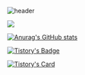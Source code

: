 ![header](https://capsule-render.vercel.app/api?type=waving&color=timeGradient&text=Welcome%20to%20hyeoksu's%20GitHub%20👋&animation=twinkling&fontSize=35&fontAlignY=40&fontAlign=50&height=250)


<a href="https://hits.seeyoufarm.com"><img src="https://hits.seeyoufarm.com/api/count/incr/badge.svg?url=https%3A%2F%2Fgithub.com%2Fsins051301&count_bg=%23FC7DE4&title_bg=%23555555&icon=&icon_color=%23EAEAEA&title=GITHUB&edge_flat=false"/></a>

[![Anurag's GitHub stats](https://github-readme-stats.vercel.app/api?username=sins051301&show_icons=true&theme=tokyonight)](https://github.com/anuraghazra/github-readme-stats)


[![Tistory's Badge](https://github-readme-tistory-card.vercel.app/api/badge?name=Story)](https://github.com/loosie/github-readme-tistory-card)
<p/>
  
[![Tistory's Card](https://github-readme-tistory-card.vercel.app/api?name=be-senior-developer&postId=2)](https://be-senior-developer.tistory.com/)










